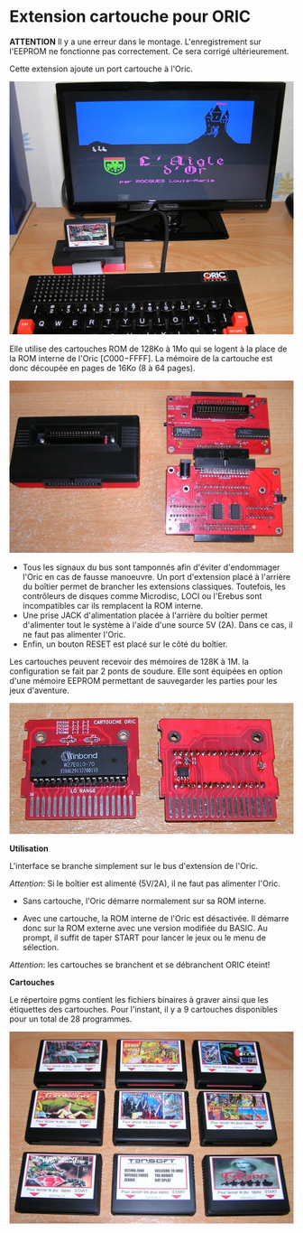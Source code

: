 # Extension cartouche pour ORIC #

**ATTENTION**
Il y a une erreur dans le montage. L'enregistrement sur l'EEPROM ne fonctionne pas correctement. Ce sera corrigé ultérieurement.

Cette extension ajoute un port cartouche à l'Oric.

![Chargement de l'Aigle d'Or](Test_Aigle.jpg)

Elle utilise des cartouches ROM de 128Ko à 1Mo qui se logent à la place de la ROM interne de l'Oric [$C000-$FFFF]. La mémoire de la cartouche est donc découpée en pages de 16Ko (8 à 64 pages).

![Boîtier d'extension](Oric_EXP_Pcb.jpg)

* Tous les signaux du bus sont tamponnés afin d'éviter d'endommager l'Oric en cas de fausse manoeuvre. Un port d'extension placé à l'arrière du boîtier permet de brancher les extensions classiques. Toutefois, les contrôleurs de disques comme Microdisc, LOCI ou l'Erebus sont incompatibles car ils remplacent la ROM interne.
* Une prise JACK d'alimentation placée à l'arrière du boîtier permet d'alimenter tout le système à l'aide d'une source 5V (2A). Dans ce cas, il ne faut pas alimenter l'Oric.
* Enfin, un bouton RESET est placé sur le côté du boîtier.

Les cartouches peuvent recevoir des mémoires de 128K à 1M. la configuration se fait par 2 ponts de soudure. Elle sont équipées en option d'une mémoire EEPROM permettant de sauvegarder les parties pour les jeux d'aventure.

![Cartouche](Cartouche_PCB.jpg)

**Utilisation**

L'interface se branche simplement sur le bus d'extension de l'Oric.

*Attention*: Si le boîtier est alimenté (5V/2A), il ne faut pas alimenter l'Oric.

* Sans cartouche, l'Oric démarre normalement sur sa ROM interne.

* Avec une cartouche, la ROM interne de l'Oric est désactivée. Il démarre donc sur la ROM externe avec une version modifiée du BASIC. Au prompt, il suffit de taper START pour lancer le jeux ou le menu de sélection.

*Attention*: les cartouches se branchent et se débranchent ORIC éteint!

**Cartouches**

Le répertoire pgms contient les fichiers binaires à graver ainsi que les étiquettes des cartouches.
Pour l'instant, il y a 9 cartouches disponibles pour un total de 28 programmes.

![Cartouches disponibles](Cartouches_titres.jpg)
